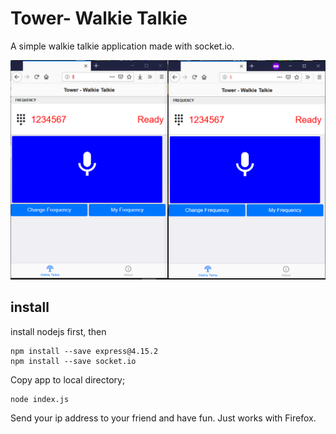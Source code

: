 # Tower- Walkie Talkie
A simple walkie talkie application made with socket.io.

![Screenshot](https://github.com/cturan/tower-wt/raw/master/screenshot.png)

## install
install nodejs first, then

    npm install --save express@4.15.2
    npm install --save socket.io
Copy app to local directory;

    node index.js
    

Send your ip address to your friend and have fun. Just works with Firefox.
